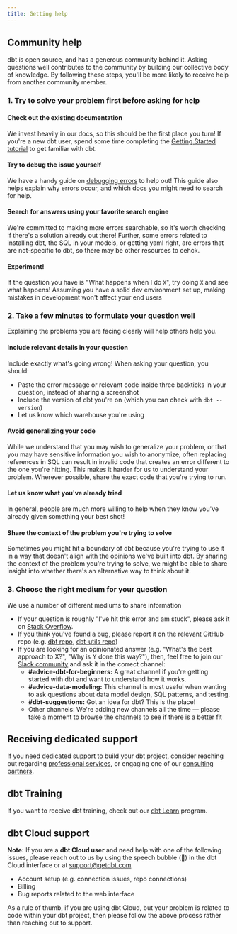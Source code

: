 ```yaml
---
title: Getting help
---
```

## Community help
dbt is open source, and has a generous community behind it. Asking questions well contributes to the community by building our collective body of knowledge. By following these steps, you'll be more likely to receive help from another community member.

### 1. Try to solve your problem first before asking for help

#### Check out the existing documentation
We invest heavily in our docs, so this should be the first place you turn! If you're a new dbt user, spend some time completing the [Getting Started tutorial](/tutorial/setting-up) to get familiar with dbt.

#### Try to debug the issue yourself
We have a handy guide on [debugging errors](debugging-errors) to help out! This guide also helps explain why errors occur, and which docs you might need to search for help.

#### Search for answers using your favorite search engine
We're committed to making more errors searchable, so it's worth checking if there's a solution already out there! Further, some errors related to installing dbt, the SQL in your models, or getting yaml right, are errors that are not-specific to dbt, so there may be other resources to cehck.

#### Experiment!
If the question you have is "What happens when I do `X`", try doing `X` and see what happens! Assuming you have a solid dev environment set up, making mistakes in development won't affect your end users

### 2. Take a few minutes to formulate your question well
Explaining the problems you are facing clearly will help others help you.
<!--- To-do:
We've also included some examples of well-asked questions below.-->

#### Include relevant details in your question
Include exactly what's going wrong! When asking your question, you should:
* Paste the error message or relevant code inside three backticks in your question, instead of sharing a screenshot
* Include the version of dbt you're on (which you can check with `dbt --version`)
* Let us know which warehouse you're using

#### Avoid generalizing your code
While we understand that you may wish to generalize your problem, or that you may have sensitive information you wish to anonymize, often replacing references in SQL can result in invalid code that creates an error different to the one you're hitting. This makes it harder for us to understand your problem. Wherever possible, share the exact code that you're trying to run.

#### Let us know what you've already tried
In general, people are much more willing to help when they know you've already given something your best shot!

#### Share the context of the problem you're trying to solve
Sometimes you might hit a boundary of dbt because you're trying to use it in a way that doesn't align with the opinions we've built into dbt. By sharing the context of the problem you're trying to solve, we might be able to share insight into whether there's an alternative way to think about it.

### 3. Choose the right medium for your question
We use a number of different mediums to share information
- If your question is roughly "I've hit this error and am stuck", please ask it on [Stack Overflow](https://stackoverflow.com/questions/ask?tags=dbt).
- If you think you've found a bug, please report it on the relevant GitHub repo (e.g. [dbt repo](https://github.com/dbt-labs/dbt), [dbt-utils repo](https://github.com/dbt-labs/dbt-utils))
- If you are looking for an opinionated answer (e.g. "What's the best approach to X?", "Why is Y done this way?"), then, feel free to join our [Slack community](https://community.getdbt.com/) and ask it in the correct channel:
    * **#advice-dbt-for-beginners:** A great channel if you're getting started with dbt and want to understand how it works.
    * **#advice-data-modeling:** This channel is most useful when wanting to ask questions about data model design, SQL patterns, and testing.
    * **#dbt-suggestions:** Got an idea for dbt? This is the place!
    * Other channels: We're adding new channels all the time — please take a moment to browse the channels to see if there is a better fit

## Receiving dedicated support
If you need dedicated support to build your dbt project, consider reaching out regarding [professional services](https://www.getdbt.com/contact/), or engaging one of our [consulting partners](https://www.getdbt.com/ecosystem/).

## dbt Training
If you want to receive dbt training, check out our [dbt Learn](https://learn.getdbt.com/) program.

## dbt Cloud support
**Note:** If you are a **dbt Cloud user** and need help with one of the following issues, please reach out to us by using the speech bubble (💬) in the dbt Cloud interface or at support@getdbt.com
- Account setup (e.g. connection issues, repo connections)
- Billing
- Bug reports related to the web interface

As a rule of thumb, if you are using dbt Cloud, but your problem is related to code within your dbt project, then please follow the above process rather than reaching out to support.

<!---
## Examples of well-asked questions


<details>
<summary></summary>
</details>

--->
